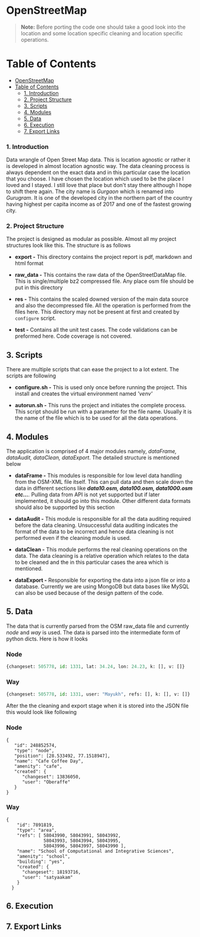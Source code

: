 
# OpenStreetMap
> **Note:** Before porting the code one should take a good look into the location and some location specific cleaning and location specific operations.  

Table of Contents
=================

<!-- toc orderedList:0 depthFrom:1 depthTo:6 -->

* [OpenStreetMap](#openstreetmap)
* [Table of Contents](#table-of-contents)
    * [1. Introduction](#1-introduction)
    * [2. Project Structure](#2-project-structure)
    * [3. Scripts](#3-scripts)
    * [4. Modules](#4-modules)
    * [5. Data](#5-data)
    * [6. Execution](#6-execution)
    * [7. Export Links](#7-export-links)

<!-- tocstop -->

### 1. Introduction

Data wrangle of Open Street Map data. This is location agnostic or rather it is developed in almost location agnostic way. The data cleaning process is always dependent on the exact data and in this particular case the location that you choose. I have chosen the location which used to be the place I loved and I stayed. I still love that place but don't stay there although I hope to shift there again. The city name is _Gurgaon_ which is renamed into _Gurugram_. It is one of the developed city in the northern part of the country having highest per capita income as of 2017 and one of the fastest growing city.

### 2. Project Structure

The project is designed as modular as possible. Almost all my project structures look like this. The structure is as follows

 - **export -** This directory contains the project report is pdf, markdown and html format

 - **raw_data -** This contains the raw data of the OpenStreetDataMap file. This is single/multiple bz2 compressed file. Any place osm file
   should be put in this directory

 - **res -** This contains the scaled downed version of the main data source and also the decompressed file. All the operation is performed
   from the files here. This directory may not be present at first and
   created by `configure` script.

 -  **test -** Contains all the unit test cases. The code validations can be preformed here. Code coverage is not covered.

## 3. Scripts

There are multiple scripts that can ease the project to a lot extent. The scripts are following

 - **configure.sh -** This is used only once before running the project. This install and creates the virtual environment named _'venv'_
 
 - **autorun.sh -**  This runs the project and initiates the complete process. This script should be run with a parameter for the file name. Usually it is the name of the file which is to be used for all the data operations.
## 4. Modules
The application is comprised of 4 major modules namely, *dataFrame, dataAudit, dataClean, dataExport*. The detailed structure is mentioned below


  - **dataFrame -**   This modules is responsible for low level data handling from the OSM-XML file itself. This can pull data and then scale down the data in different sections like _**data10.osm, data100.osm, data1000.osm etc...**._ Pulling data from API is not yet supported but if later implemented, it should go into this module. Other different data formats should also be supported by this section


  - **dataAudit -** This module is responsible for all the data auditing required before the data cleaning. Unsuccessful data auditing indicates the format of the data to be incorrect and hence data cleaning is not performed even if the cleaning module is used.


  - **dataClean -** This module performs the real cleaning operations on the data. The data cleaning is a relative operation which relates to the data to be cleaned and the in this particular cases the area which is mentioned.


  - **dataExport -** Responsible for exporting the data into a json file or into a database. Currently we are using MongoDB but data bases like MySQL can also be used because of the design pattern of the code.

## 5. Data
The data that is currently parsed from the OSM raw_data file and currently _node_ and _way_ is used. The data is parsed into the intermediate form of python dicts. Here is how it looks

### Node
```python
{changeset: 505778, id: 1331, lat: 34.24, lon: 24.23, k: [], v: []}
```
### Way
```python
{changeset: 505778, id: 1331, user: "Mayukh", refs: [], k: [], v: []}
```

After the the cleaning and export stage when it is stored into the JSON file this would look like following
 
### Node
```
{
   "id": 248852574,
   "type": "node",
   "position": [28.533492, 77.1518947],
   "name": "Cafe Coffee Day",
   "amenity": "cafe",
   "created": {
      "changeset": 13836050,
      "user": "Oberaffe"
   }
}
```
### Way
```
{
    "id": 7891819,
    "type": "area",
    "refs": [ 58043990, 58043991, 58043992, 
              58043993, 58043994, 58043995, 
              58043996, 58043997, 58043990 ],
    "name": "School of Computational and Integrative Sciences",
    "amenity": "school",
    "building": "yes",
    "created": {
      "changeset": 18193716,
      "user": "satyaakam"
    }
  }
```


## 6. Execution


## 7. Export Links
